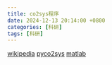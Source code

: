 ```yaml
---
title: co2sys程序
date: 2024-12-13 20:14:00 +0800
categories: [科研]
tags: [科研]
---
```


[wikipedia](https://en.wikipedia.org/wiki/CO2SYS)
[pyco2sys](https://pyco2sys.readthedocs.io/en/latest/)
[matlab](https://ww2.mathworks.cn/matlabcentral/fileexchange/78378-co2sysv3-for-matlab)
